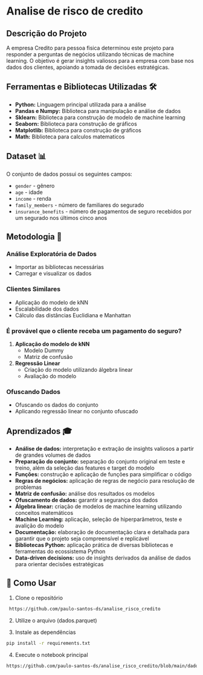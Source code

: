 # Analise de risco de credito

## Descrição do Projeto
A empresa Credito para pessoa fisica determinou este projeto para responder a perguntas de negócios utilizando técnicas de machine learning. O objetivo é gerar insights valiosos para a empresa com base nos dados dos clientes, apoiando a tomada de decisões estratégicas.

## Ferramentas e Bibliotecas Utilizadas 🛠️
* **Python:** Linguagem principal utilizada para a análise
* **Pandas e Numpy:** Biblioteca para manipulação e análise de dados
* **Sklearn:** Biblioteca para construção de modelo de machine learning
* **Seaborn:** Biblioteca para construção de gráficos
* **Matplotlib:** Biblioteca para construção de gráficos
* **Math:** Biblioteca para calculos matematicos

## Dataset 📊
O conjunto de dados possui os seguintes campos:
* `gender` - gênero
* `age` - idade
* `income` - renda
* `family_members` - número de familiares do segurado
* `insurance_benefits` - número de pagamentos de seguro recebidos por um segurado nos últimos cinco anos

## Metodologia 📝

### Análise Exploratória de Dados
* Importar as bibliotecas necessárias
* Carregar e visualizar os dados

### Clientes Similares
* Aplicação do modelo de kNN
* Escalabilidade dos dados
* Cálculo das distâncias Euclidiana e Manhattan

### É provável que o cliente receba um pagamento do seguro?
1. **Aplicação do modelo de kNN**
   * Modelo Dummy
   * Matriz de confusão
2. **Regressão Linear**
   * Criação do modelo utilizando álgebra linear
   * Avaliação do modelo


### Ofuscando Dados
* Ofuscando os dados do conjunto
* Aplicando regressão linear no conjunto ofuscado


## Aprendizados 🎓
* **Análise de dados:** interpretação e extração de insights valiosos a partir de grandes volumes de dados
* **Preparação do conjunto:** separação do conjunto original em teste e treino, além da seleção das features e target do modelo
* **Funções:** construção e aplicação de funções para simplificar o código
* **Regras de negócios:** aplicação de regras de negócio para resolução de problemas
* **Matriz de confusão:** análise dos resultados os modelos
* **Ofuscamento de dados:** garantir a segurança dos dados
* **Álgebra linear:** criação de modelos de machine learning utilizando conceitos matemáticos
* **Machine Learning:** aplicação, seleção de hiperparâmetros, teste e avalição do modelo
* **Documentação:** elaboração de documentação clara e detalhada para garantir que o projeto seja compreensível e replicável
* **Bibliotecas Python:** aplicação prática de diversas bibliotecas e ferramentas do ecossistema Python
* **Data-driven decisions:** uso de insights derivados da análise de dados para orientar decisões estratégicas

## 🚀 Como Usar

1. Clone o repositório
```bash
 https://github.com/paulo-santos-ds/analise_risco_credito
```

2. Utilize o arquivo (dados.parquet)

3. Instale as dependências
```bash
pip install -r requirements.txt
```

4. Execute o notebook principal
```bash
https://github.com/paulo-santos-ds/analise_risco_credito/blob/main/dados/modelo.ipynb
```
